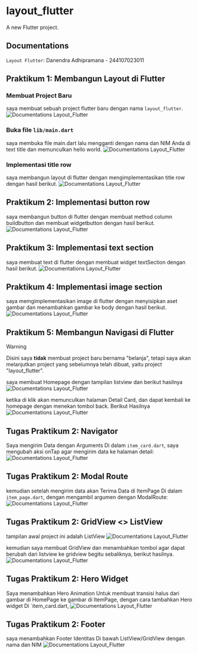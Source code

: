 # layout_flutter

A new Flutter project.

## Documentations
`Layout Flutter`: Danendra Adhipramana - 244107023011

## Praktikum 1: Membangun Layout di Flutter

### Membuat Project Baru
saya membuat sebuah project flutter baru dengan nama `layout_flutter`.
![Documentations Layout_Flutter](Docs/01.png)

### Buka file `lib/main.dart`
saya membuka file main.dart lalu mengganti dengan nama dan NIM Anda di text title dan memunculkan hello world.
![Documentations Layout_Flutter](Docs/02.png)

### Implementasi title row
saya membangun layout di flutter dengan mengimplementasikan title row dengan hasil berikut.
![Documentations Layout_Flutter](Docs/03.png)

## Praktikum 2: Implementasi button row
saya membangun button di flutter dengan membuat method column buildbutton dan membuat widgetbutton dengan hasil berikut.
![Documentations Layout_Flutter](Docs/04.png)

## Praktikum 3: Implementasi text section
saya membuat text di flutter dengan membuat widget textSection dengan hasil berikut.
![Documentations Layout_Flutter](Docs/05.png)

## Praktikum 4: Implementasi image section
saya memgimplementasikan image di flutter dengan menyisipkan aset gambar dan menambahkan gambar ke body dengan hasil berikut.
![Documentations Layout_Flutter](Docs/06.png)

## Praktikum 5: Membangun Navigasi di Flutter

> [!WARNING]
> Disini saya **tidak** membuat project baru bernama "belanja", tetapi saya akan melanjutkan project yang sebelumnya telah dibuat, yaitu project "layout_flutter".

saya membuat Homepage dengan tampilan listview dan berikut hasilnya
![Documentations Layout_Flutter](Docs/07.png)

ketika di klik akan memunculkan halaman Detail Card, dan dapat kembali ke homepage dengan menekan tombol back. Berikut Hasilnya
![Documentations Layout_Flutter](Docs/08.png)

## Tugas Praktikum 2: Navigator
Saya mengirim Data dengan Arguments
Di dalam `item_card.dart`, saya mengubah aksi onTap agar mengirim data ke halaman detail:
![Documentations Layout_Flutter](Docs/09.png)

## Tugas Praktikum 2: Modal Route
kemudian setelah mengirim data akan Terima Data di ItemPage
Di dalam `item_page.dart`, dengan mengambil argumen dengan ModalRoute:
![Documentations Layout_Flutter](Docs/11.png)

## Tugas Praktikum 2: GridView <> ListView
tampilan awal project ini adalah ListView
![Documentations Layout_Flutter](Docs/13.png)

kemudian saya membuat GridView dan menambahkan tombol agar dapat berubah dari listview ke gridview begitu sebaliknya, berikut hasilnya.
![Documentations Layout_Flutter](Docs/14.png)

## Tugas Praktikum 2: Hero Widget
Saya menambahkan Hero Animation
Untuk membuat transisi halus dari gambar di HomePage ke gambar di ItemPage, dengan cara tambahkan Hero widget Di `item_card.dart,
![Documentations Layout_Flutter](Docs/12.png)

## Tugas Praktikum 2: Footer
saya menambahkan Footer Identitas
Di bawah ListView/GridView dengan nama dan NIM
![Documentations Layout_Flutter](Docs/10.png)